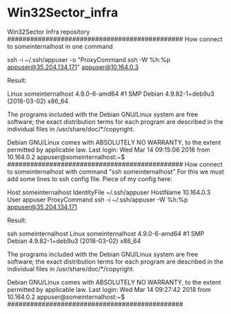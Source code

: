 # Win32Sector_infra
Win32Sector Infra repository
##############################################
How connect to someinternalhost in one command

ssh -i ~/.ssh/appuser -o "ProxyCommand ssh -W %h:%p appuser@35.204.134.171" appuser@10.164.0.3

Result:

Linux someinternalhost 4.9.0-6-amd64 #1 SMP Debian 4.9.82-1+deb9u3 (2018-03-02) x86_64

The programs included with the Debian GNU/Linux system are free software;
the exact distribution terms for each program are described in the
individual files in /usr/share/doc/*/copyright.

Debian GNU/Linux comes with ABSOLUTELY NO WARRANTY, to the extent
permitted by applicable law.
Last login: Wed Mar 14 09:15:06 2018 from 10.164.0.2
appuser@someinternalhost:~$
##############################################
How connect to someinternalhost with command "ssh someinternalhost"
For this we must add some lines to ssh config file.
Piece of my config here:

Host someinternalhost
 IdentityFile ~/.ssh/appuser
 HostName 10.164.0.3
 User appuser
 ProxyCommand ssh -i ~/.ssh/appuser -W %h:%p appuser@35.204.134.171

Result:

ssh someinternalhost
Linux someinternalhost 4.9.0-6-amd64 #1 SMP Debian 4.9.82-1+deb9u3 (2018-03-02) x86_64

The programs included with the Debian GNU/Linux system are free software;
the exact distribution terms for each program are described in the
individual files in /usr/share/doc/*/copyright.

Debian GNU/Linux comes with ABSOLUTELY NO WARRANTY, to the extent
permitted by applicable law.
Last login: Wed Mar 14 09:27:42 2018 from 10.164.0.2
appuser@someinternalhost:~$
##############################################


